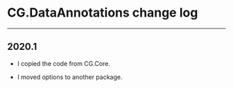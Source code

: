 # CG.DataAnnotations change log
---

## 2020.1

* I copied the code from CG.Core.

* I moved options to another package.

